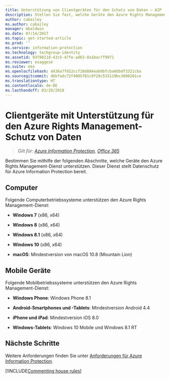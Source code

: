 ```yaml
---
title: Unterstützung von Clientgeräten für den Schutz von Daten – AIP
description: Stellen Sie fest, welche Geräte den Azure Rights Management-Dienst von Azure Information Protection unterstützen.
author: cabailey
ms.author: cabailey
manager: mbaldwin
ms.date: 07/14/2017
ms.topic: get-started-article
ms.prod: ''
ms.service: information-protection
ms.technology: techgroup-identity
ms.assetid: 93f8021d-43c5-47fe-ad63-8a1bacff9971
ms.reviewer: esaggese
ms.suite: ems
ms.openlocfilehash: d436a7fd52ccf28d884eab9bfcba0dbdf3321cba
ms.sourcegitcommit: dbbfadc72f4005f81c9f28c515119bc3098201ce
ms.translationtype: HT
ms.contentlocale: de-DE
ms.lasthandoff: 03/28/2018
---
```

# <a name="client-devices-that-support-azure-rights-management-data-protection"></a>Clientgeräte mit Unterstützung für den Azure Rights Management-Schutz von Daten

>*Gilt für: [Azure Information Protection](https://azure.microsoft.com/pricing/details/information-protection), [Office 365](http://download.microsoft.com/download/E/C/F/ECF42E71-4EC0-48FF-AA00-577AC14D5B5C/Azure_Information_Protection_licensing_datasheet_EN-US.pdf)*

Bestimmen Sie mithilfe der folgenden Abschnitte, welche Geräte den Azure Rights Management-Dienst unterstützen. Dieser Dienst stellt Datenschutz für Azure Information Protection bereit.

## <a name="computers"></a>Computer
Folgende Computerbetriebssysteme unterstützen den Azure Rights Management-Dienst:

-   **Windows 7** (x86, x64)

-   **Windows 8** (x86, x64)

-   **Windows 8.1** (x86, x64)

-   **Windows 10** (x86, x64)

-   **macOS**: Mindestversion von macOS 10.8 (Mountain Lion)

## <a name="mobile-devices"></a>Mobile Geräte
Folgende Mobilbetriebssysteme unterstützen den Azure Rights Management-Dienst:

-   **Windows Phone**: Windows Phone 8.1

-   **Android-Smartphones und -Tablets**: Mindestversion Android 4.4

-   **iPhone und iPad**: Mindestversion iOS 8.0

-   **Windows-Tablets**: Windows 10 Mobile und Windows 8.1 RT


## <a name="next-steps"></a>Nächste Schritte
Weitere Anforderungen finden Sie unter [Anforderungen für Azure Information Protection](requirements-azure-rms.md).

[!INCLUDE[Commenting house rules](../includes/houserules.md)]

